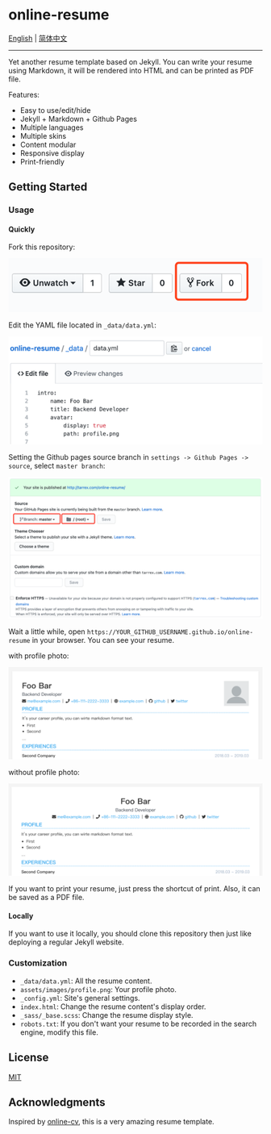 # online-resume

[English](README.md) | [简体中文](README_CN.md)

---

Yet another resume template based on Jekyll. You can write your resume using Markdown, it will be rendered into HTML and can be printed as PDF file.

Features:

+ Easy to use/edit/hide
+ Jekyll + Markdown + Github Pages
+ Multiple languages
+ Multiple skins
+ Content modular
+ Responsive display
+ Print-friendly

## Getting Started

### Usage

#### Quickly

Fork this repository:

![](./assets/images/fork.png "fork this repository")

Edit the YAML file located in `_data/data.yml`:

![](./assets/images/edit.png "edit the yaml file")

Setting the Github pages source branch in `settings -> Github Pages -> source`, select `master branch`:

![](./assets/images/source.png "select github pages source branch")

Wait a little while, open `https://YOUR_GITHUB_USERNAME.github.io/online-resume` in your browser. You can see your resume.

with profile photo:

![](./assets/images/resume1.png "resume with profile photo")

without profile photo:

![](./assets/images/resume2.png "resume without profile photo")

If you want to print your resume, just press the shortcut of print. Also, it can be saved as a PDF file.

#### Locally

If you want to use it locally, you should clone this repository then just like deploying a regular Jekyll website.

### Customization

+ `_data/data.yml`: All the resume content.
+ `assets/images/profile.png`: Your profile photo.
+ `_config.yml`: Site's general settings.
+ `index.html`: Change the resume content's display order.
+ `_sass/_base.scss`: Change the resume display style.
+ `robots.txt`: If you don't want your resume to be recorded in the search engine, modify this file.

## License

[MIT](https://choosealicense.com/licenses/mit/)

## Acknowledgments

Inspired by [online-cv](https://github.com/sharu725/online-cv), this is a very amazing resume template.
